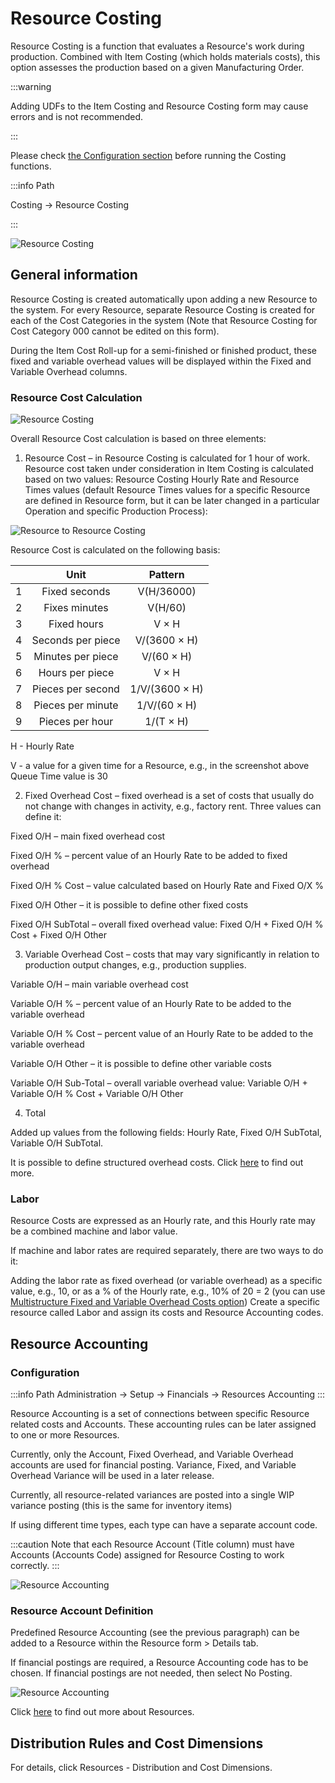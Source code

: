 # Resource Costing

Resource Costing is a function that evaluates a Resource's work during production. Combined with Item Costing (which holds materials costs), this option assesses the production based on a given Manufacturing Order.

:::warning

Adding UDFs to the Item Costing and Resource Costing form may cause errors and is not recommended.

:::

Please check [the Configuration section](./configuration/configuration.md) before running the Costing functions.

:::info Path

Costing → Resource Costing

:::

![Resource Costing](./media/resource-costing.webp)

## General information

Resource Costing is created automatically upon adding a new Resource to the system. For every Resource, separate Resource Costing is created for each of the Cost Categories in the system (Note that Resource Costing for Cost Category 000 cannot be edited on this form).

During the Item Cost Roll-up for a semi-finished or finished product, these fixed and variable overhead values will be displayed within the Fixed and Variable Overhead columns.

### Resource Cost Calculation

![Resource Costing](./media/resource-costing-2.webp)

Overall Resource Cost calculation is based on three elements:

1. Resource Cost – in Resource Costing is calculated for 1 hour of work. Resource cost taken under consideration in Item Costing is calculated based on two values: Resource Costing Hourly Rate and Resource Times values (default Resource Times values for a specific Resource are defined in Resource form, but it can be later changed in a particular Operation and specific Production Process):

![Resource to Resource Costing](./media/resource-resource-costing.webp)

Resource Cost is calculated on the following basis:

|     |       Unit        |    Pattern     |
| :-: | :---------------: | :------------: |
|  1  |   Fixed seconds   |   V(H/36000)   |
|  2  |   Fixes minutes   |    V(H/60)     |
|  3  |    Fixed hours    |     V × H      |
|  4  | Seconds per piece |  V/(3600 × H)  |
|  5  | Minutes per piece |   V/(60 × H)   |
|  6  |  Hours per piece  |     V × H      |
|  7  | Pieces per second | 1/V/(3600 × H) |
|  8  | Pieces per minute |  1/V/(60 × H)  |
|  9  |  Pieces per hour  |   1/(T × H)    |

H - Hourly Rate

V - a value for a given time for a Resource, e.g., in the screenshot above Queue Time value is 30

2. Fixed Overhead Cost – fixed overhead is a set of costs that usually do not change with changes in activity, e.g., factory rent. Three values can define it:

Fixed O/H – main fixed overhead cost

Fixed O/H % – percent value of an Hourly Rate to be added to fixed overhead

Fixed O/H % Cost – value calculated based on Hourly Rate and Fixed O/X %

Fixed O/H Other – it is possible to define other fixed costs

Fixed O/H SubTotal – overall fixed overhead value: Fixed O/H + Fixed O/H % Cost + Fixed O/H Other

3. Variable Overhead Cost – costs that may vary significantly in relation to production output changes, e.g., production supplies.

Variable O/H – main variable overhead cost

Variable O/H % – percent value of an Hourly Rate to be added to the variable overhead

Variable O/H % Cost – percent value of an Hourly Rate to be added to the variable overhead

Variable O/H Other – it is possible to define other variable costs

Variable O/H Sub-Total – overall variable overhead value: Variable O/H + Variable O/H % Cost + Variable O/H Other

4. Total

Added up values from the following fields: Hourly Rate, Fixed O/H SubTotal, Variable O/H SubTotal.

It is possible to define structured overhead costs. Click [here](./../costing-material-and-resources/item-costing/multistructure-fixed-and-variable-overhead-costs.md) to find out more.

### Labor

Resource Costs are expressed as an Hourly rate, and this Hourly rate may be a combined machine and labor value.

If machine and labor rates are required separately, there are two ways to do it:

Adding the labor rate as fixed overhead (or variable overhead) as a specific value, e.g., 10, or as a % of the Hourly rate, e.g., 10% of 20 = 2 (you can use [Multistructure Fixed and Variable Overhead Costs option](./item-costing/multistructure-fixed-and-variable-overhead-costs.md))
Create a specific resource called Labor and assign its costs and Resource Accounting codes.

## Resource Accounting

### Configuration

:::info Path
Administration → Setup → Financials → Resources Accounting
:::

Resource Accounting is a set of connections between specific Resource related costs and Accounts. These accounting rules can be later assigned to one or more Resources.

Currently, only the Account, Fixed Overhead, and Variable Overhead accounts are used for financial posting. Variance, Fixed, and Variable Overhead Variance will be used in a later release.

Currently, all resource-related variances are posted into a single WIP variance posting (this is the same for inventory items)

If using different time types, each type can have a separate account code.

:::caution
Note that each Resource Account (Title column) must have Accounts (Accounts Code) assigned for Resource Costing to work correctly.
:::

![Resource Accounting](./media/resource-accounting-2.webp)

### Resource Account Definition

Predefined Resource Accounting (see the previous paragraph) can be added to a Resource within the Resource form > Details tab.

If financial postings are required, a Resource Accounting code has to be chosen. If financial postings are not needed, then select No Posting.

![Resource Accounting](./media/resource-cccounting-3.webp)

Click [here](./../routings/resources.md) to find out more about Resources.

## Distribution Rules and Cost Dimensions

For details, click Resources - Distribution and Cost Dimensions.
